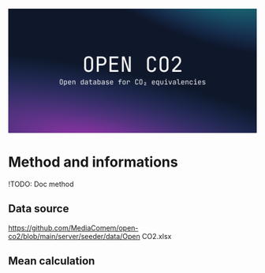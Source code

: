 ![Open Database and API for CO₂ equivalencies](../cover.png)

# Method and informations

!TODO: Doc method

## Data source

https://github.com/MediaComem/open-co2/blob/main/server/seeder/data/Open CO2.xlsx

## Mean calculation

